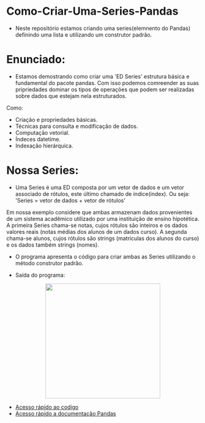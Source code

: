 # Como-Criar-Uma-Series-Pandas

- Neste repositório estamos criando uma series(elemnento do Pandas) definindo uma lista e utilizando um construtor padrão.

# Enunciado:

- Estamos demostrando como criar uma 'ED Series' estrutura básica e fundamental do pacote pandas. Com isso podemos comreender as suas pripriedades dominar os tipos de operações que podem ser realizadas sobre dados que estejam nela estruturados.

Como:

- Criação e propriedades básicas.
- Técnicas para consulta e modificação de dados.
- Computação vetorial.
- Índeces datetime.
- Indexação hierárquica.

# Nossa Series:

- Uma Series é uma ED composta por um vetor de dados e um vetor associado de rótulos, este último chamado de índice(index). Ou seja: 'Series = vetor de dados + vetor de rótulos'

Em nossa exemplo considere que ambas armazenam dados provenientes de um sistema acadêmico utilizado por uma instituição de ensino hipotética. A primeira Series chama-se notas, cujos rótulos são inteiros e os dados valores reais (notas médias dos alunos de um dados curso). A segunda chama-se alunos, cujos rótulos são strings (matriculas dos alunos do curso) e os dados também strings (nomes).

- O programa apresenta o código para criar ambas as Series utilizando o método construtor padrão.

- Saída do programa: 

<div align="center">
<img src="https://user-images.githubusercontent.com/97195240/209467565-3f91abc2-9be7-4db2-bb70-d7b1d0da15ec.png" width="300px" />
</div>

- [Acesso rápido ao codigo](https://github.com/faustinothiagos/Como-Criar-Uma-Series-Pandas/tree/main/Code)
- [Acesso rápido a documentação Pandas](https://pandas.pydata.org/docs/reference/series.html)
